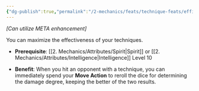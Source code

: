 ```yaml
---
{"dg-publish":true,"permalink":"/2-mechanics/feats/technique-feats/efficient-technique/","noteIcon":""}
---
```



*[Can utilize META enhancement]*

You can maximize the effectiveness of your techniques.

- **Prerequisite**: [[2. Mechanics/Attributes/Spirit\|Spirit]] or [[2. Mechanics/Attributes/Intelligence\|Intelligence]] Level 10  
	
- **Benefit**: When you hit an opponent with a technique, you can immediately spend your **Move Action** to reroll the dice for determining the damage degree, keeping the better of the two results.